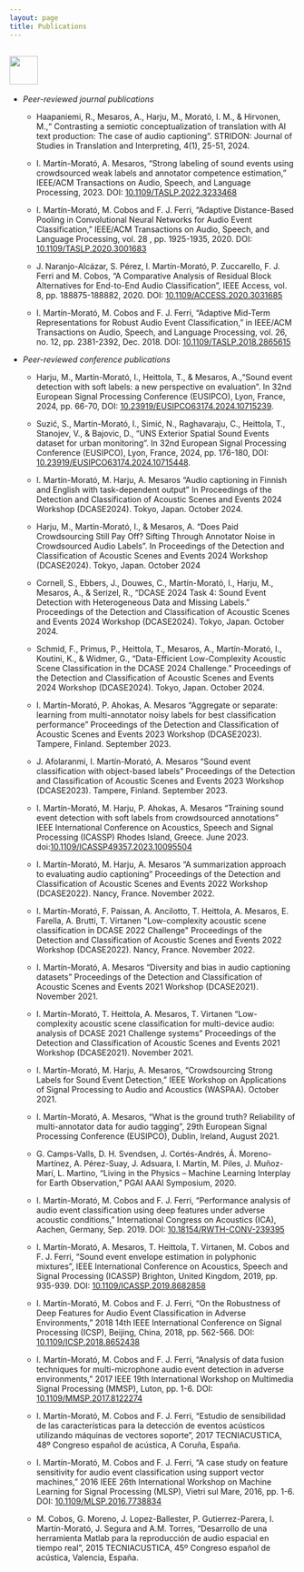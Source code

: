 ```yaml
---
layout: page
title: Publications
---
```


## <img src="../img/papers.png" height="50px">

* *Peer-reviewed journal publications*
  * Haapaniemi, R., Mesaros, A., Harju, M., Morató, I. M., & Hirvonen, M.,“ Contrasting a semiotic conceptualization of translation with AI text production: The case of audio captioning”. STRIDON: Journal of Studies in Translation and Interpreting, 4(1), 25-51, 2024.
  
  * I. Martín-Morató, A. Mesaros, “Strong labeling of sound events using crowdsourced weak labels and annotator competence estimation,” IEEE/ACM Transactions on Audio, Speech, and Language Processing, 2023.
DOI: [10.1109/TASLP.2022.3233468](https://ieeexplore.ieee.org/document/10016759)

  * I. Martín-Morató, M. Cobos and F. J. Ferri, “Adaptive Distance-Based Pooling in Convolutional Neural Networks for Audio Event Classification,” IEEE/ACM Transactions on Audio, Speech, and Language Processing, vol. 28 , pp. 1925-1935, 2020. DOI: [10.1109/TASLP.2020.3001683](https://ieeexplore.ieee.org/document/9115233)

  * J. Naranjo-Alcázar, S. Pérez, I. Martín-Morató, P. Zuccarello, F. J. Ferri and M. Cobos, “A Comparative Analysis of Residual Block Alternatives for End-to-End Audio Classification”, IEEE Access, vol. 8, pp. 188875-188882, 2020. DOI: [10.1109/ACCESS.2020.3031685](https://ieeexplore.ieee.org/document/9226468)

  * I. Martín-Morató, M. Cobos and F. J. Ferri, “Adaptive Mid-Term Representations for Robust Audio Event Classification,” in IEEE/ACM Transactions on Audio, Speech, and Language Processing, vol. 26, no. 12, pp. 2381-2392, Dec. 2018. DOI: [10.1109/TASLP.2018.2865615](https://ieeexplore.ieee.org/document/8437138)

* *Peer-reviewed conference publications*
  
  * Harju, M., Martín-Morató, I., Heittola, T., & Mesaros, A.,“Sound event detection with soft labels: a new perspective on evaluation”. In 32nd European Signal Processing Conference (EUSIPCO), Lyon, France, 2024, pp. 66-70, DOI: [10.23919/EUSIPCO63174.2024.10715239](https://ieeexplore.ieee.org/document/10715239).
  
  * Suzić, S., Martín-Morató, I., Simić, N., Raghavaraju, C., Heittola, T., Stanojev, V., & Bajovic, D., “UNS Exterior Spatial Sound Events dataset for urban monitoring”. In 32nd European Signal Processing Conference (EUSIPCO), Lyon, France, 2024, pp. 176-180, DOI: [10.23919/EUSIPCO63174.2024.10715448](https://ieeexplore.ieee.org/document/10715448).

  * I. Martín-Morató, M. Harju, A. Mesaros “Audio captioning in Finnish and English with task-dependent output” In Proceedings of the Detection and Classification of Acoustic Scenes and Events 2024 Workshop (DCASE2024). Tokyo, Japan. October 2024.
  
  * Harju, M., Martín-Morató, I., & Mesaros, A. “Does Paid Crowdsourcing Still Pay Off? Sifting Through Annotator Noise in Crowdsourced Audio Labels”. In Proceedings of the Detection and Classification of Acoustic Scenes and Events 2024 Workshop (DCASE2024). Tokyo, Japan. October 2024
  
  * Cornell, S., Ebbers, J., Douwes, C., Martín-Morató, I., Harju, M., Mesaros, A., & Serizel, R., “DCASE 2024 Task 4: Sound Event Detection with Heterogeneous Data and Missing Labels.” Proceedings of the Detection and Classification of Acoustic Scenes and Events 2024 Workshop (DCASE2024). Tokyo, Japan. October 2024. 

  * Schmid, F., Primus, P., Heittola, T., Mesaros, A., Martín-Morató, I., Koutini, K., & Widmer, G., “Data-Efficient Low-Complexity Acoustic Scene Classification in the DCASE 2024 Challenge.” Proceedings of the Detection and Classification of Acoustic Scenes and Events 2024 Workshop (DCASE2024). Tokyo, Japan. October 2024.
  
  * I. Martín-Morató, P. Ahokas, A. Mesaros “Aggregate or separate: learning from multi-annotator noisy labels for best classification performance” Proceedings of the Detection and Classification of Acoustic Scenes and Events 2023 Workshop (DCASE2023). Tampere, Finland. September 2023.

  * J. Afolaranmi, I. Martín-Morató, A. Mesaros “Sound event classification with object-based labels” Proceedings of the Detection and Classification of Acoustic Scenes and Events 2023 Workshop (DCASE2023). Tampere, Finland. September 2023.

  * I. Martín-Morató, M. Harju, P. Ahokas, A. Mesaros “Training sound event detection with soft labels from crowdsourced annotations” IEEE International Conference on Acoustics, Speech and Signal Processing (ICASSP) Rhodes Island, Greece. June 2023. doi:[10.1109/ICASSP49357.2023.10095504](https://ieeexplore.ieee.org/document/10095504)
  
  * I. Martín-Morató, M. Harju, A. Mesaros “A summarization approach to evaluating audio captioning” Proceedings of the Detection and Classification of Acoustic Scenes and Events 2022 Workshop (DCASE2022). Nancy, France. November 2022.

  * I. Martín-Morató, F. Paissan, A. Ancilotto, T. Heittola, A. Mesaros, E. Farella, A. Brutti, T. Virtanen "Low-complexity acoustic scene classification in DCASE 2022 Challenge" Proceedings of the Detection and Classification of Acoustic Scenes and Events 2022 Workshop (DCASE2022). Nancy, France. November 2022.

  * I. Martín-Morató, A. Mesaros “Diversity and bias in audio captioning datasets” Proceedings of the Detection and Classification of Acoustic Scenes and Events 2021 Workshop (DCASE2021). November 2021.

  * I. Martín-Morató, T. Heittola, A. Mesaros, T. Virtanen “Low-complexity acoustic scene classification for multi-device audio: analysis of DCASE 2021 Challenge systems” Proceedings of the Detection and Classification of Acoustic Scenes and Events 2021 Workshop (DCASE2021). November 2021.

  * I. Martín-Morató, M. Harju, A. Mesaros, “Crowdsourcing Strong Labels for Sound Event Detection,” IEEE Workshop on Applications of Signal Processing to Audio and Acoustics (WASPAA). October 2021.

  * I. Martín-Morató, A. Mesaros, “What is the ground truth? Reliability of multi-annotator data for audio tagging”, 29th European Signal Processing Conference (EUSIPCO), Dublin, Ireland, August 2021.

  * G. Camps-Valls, D. H. Svendsen, J. Cortés-Andrés, Á. Moreno-Martínez, A. Pérez-Suay, J. Adsuara, I. Martín, M. Piles, J. Muñoz-Marí, L. Martino, “Living in the Physics – Machine Learning Interplay for Earth Observation,” PGAI AAAI Symposium, 2020.

  * I. Martín-Morató, M. Cobos and F. J. Ferri, “Performance analysis of audio event classification using deep features under adverse acoustic conditions,” International Congress on Acoustics (ICA), Aachen, Germany, Sep. 2019. DOI: [10.18154/RWTH-CONV-239395](https://www.akustik.rwth-aachen.de/cms/institut-fuer-hoertechnik-und-akustik/forschung/publikationen/~dwoc/publikationen-einzelansicht/?file=769806&lidx=1)

  * I. Martín-Morató, A. Mesaros, T. Heittola, T. Virtanen, M. Cobos and F. J. Ferri, “Sound event envelope estimation in polyphonic mixtures”, IEEE International Conference on Acoustics, Speech and Signal Processing (ICASSP) Brighton, United Kingdom, 2019, pp. 935-939. DOI: [10.1109/ICASSP.2019.8682858](https://ieeexplore.ieee.org/document/8682858)

  * I. Martín-Morató, M. Cobos and F. J. Ferri, “On the Robustness of Deep Features for Audio Event Classification in Adverse Environments,” 2018 14th IEEE International Conference on Signal Processing (ICSP), Beijing, China, 2018, pp. 562-566. DOI: [10.1109/ICSP.2018.8652438](https://ieeexplore.ieee.org/document/8652438)

  * I. Martín-Morató, M. Cobos and F. J. Ferri, “Analysis of data fusion techniques for multi-microphone audio event detection in adverse environments,” 2017 IEEE 19th International Workshop on Multimedia Signal Processing (MMSP), Luton, pp. 1-6. DOI: [10.1109/MMSP.2017.8122274](10.1109/MMSP.2017.8122274)

  * I. Martín-Morató, M. Cobos and F. J. Ferri, “Estudio de sensibilidad de las características para la detección de eventos acústicos utilizando máquinas de vectores soporte”, 2017 TECNIACUSTICA, 48º Congreso español de acústica, A Coruña, España.

  * I. Martín-Morató, M. Cobos and F. J. Ferri, “A case study on feature sensitivity for audio event classification using support vector machines,” 2016 IEEE 26th International Workshop on Machine Learning for Signal Processing (MLSP), Vietri sul Mare, 2016, pp. 1-6. DOI: [10.1109/MLSP.2016.7738834](https://ieeexplore.ieee.org/document/7738834)

  * M. Cobos, G. Moreno, J. Lopez-Ballester, P. Gutierrez-Parera, I. Martín-Morató, J. Segura and A.M. Torres, “Desarrollo de una herramienta Matlab para la reproducción de audio espacial en tiempo real”, 2015 TECNIACUSTICA, 45º Congreso español de acústica, Valencia, España.

